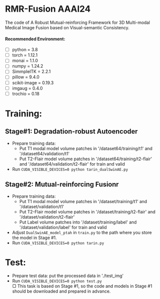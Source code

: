 # RMR-Fusion AAAI24
The code of A Robust Mutual-reinforcing Framework for 3D Multi-modal Medical Image Fusion based on Visual-semantic Consistency.
#### Recommended Environment:<br>
 - [ ] python = 3.8
 - [ ] torch = 1.12.1
 - [ ] monai = 1.1.0
 - [ ] numpy = 1.24.2
 - [ ] SimmpleITK = 2.2.1
 - [ ] pillow = 9.4.0
 - [ ] scikit-image = 0.19.3
 - [ ] imgaug = 0.4.0
 - [ ] trochio = 0.18

# Training:<br>
## Stage#1: Degradation-robust Autoencoder<br>
* Prepare training data:<br>
  * Put T1 modal model volume patches in '/dataset64/training/t1' and '/dataset64/validation/t1'<br>
  * Put T2-Flair model volume patches in '/dataset64/training/t2-flair' and '/dataset64/validation/t2-flair' for train and valid<br>
* Run ```CUDA_VISIBLE_DEVICES=0 python tarin_dualSwinAE.py```<br>
##  Stage#2: Mutual-reinforcing Fusionr<br>
* Prepare training data:<br>
  * Put T1 modal model volume patches in '/dataset/training/t1' and '/dataset/validation/t1'<br>
  * Put T2-Flair model volume patches in '/dataset/training/t2-flair' and '/dataset/validation/t2-flair'<br>
  * Put Label volume patches into '/dataset/training/label' and '/dataset/validation/label' for train and valid<br>
* Adjust ```DualSwinAE_model_ptah``` in ```train.py``` to the path where you store the model in Stage #1.<br>
* Run ```CUDA_VISIBLE_DEVICES=0 python tarin.py```<br>
# Test:<br>
* Prepare test data: put the processed data in './test_img'<br>
* Run ```CUDA_VISIBLE_DEVICES=0 python test.py```<br>
▢ This task is based on Stage #1, so the code and models in Stage #1 should be downloaded and prepared in advance.<br>
